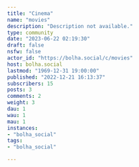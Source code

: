 ```yaml
---
title: "Cinema" 
name: "movies"
description: "Description not available."
type: community
date: "2023-06-22 02:19:30"
draft: false
nsfw: false
actor_id: "https://bolha.social/c/movies"
host: bolha.social
lastmod: "1969-12-31 19:00:00"
published: "2022-12-21 16:13:37"
subscribers: 15
posts: 3
comments: 2
weight: 3
dau: 1
wau: 1
mau: 1
instances:
- "bolha_social"
tags: 
- "bolha_social"

---
```

